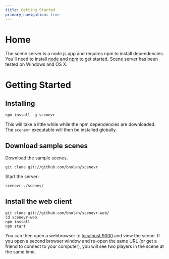 ```yaml
---
title: Getting Started
primary_navigation: true
---
```


# Home

The scene server is a node.js app and requires npm to install dependencies. You'll need to install [node](//nodejs.org) and [npm](//npmjs.org) to get started. Scene server has been tested on Windows and OS X.

# Getting Started 

## Installing

    npm install -g scenevr

This will take a little while while the npm dependencies are downloaded. The `scenevr` executable will then be installed globally.

## Download sample scenes

Download the sample scenes.

    git clone git://github.com/bnolan/scenevr

Start the server:

    scenevr ./scenes/

## Install the web client

    git clone git://github.com/bnolan/scenevr-web/
    cd scenevr-web
    npm install
    npm start

You can then open a webbrowser to [localhost:9000](//localhost:9000) and view the scene. If you open a second browser window and re-open the same URL (or get a friend to connect to your computer), you will see two players in the scene at the same time.